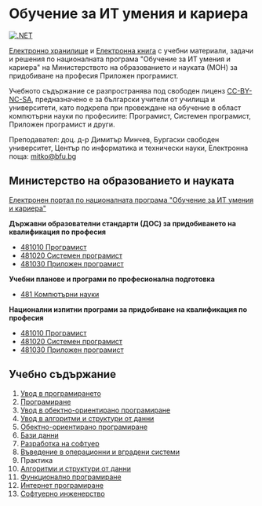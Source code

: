 # Обучение за ИТ умения и кариера

[![.NET](https://github.com/dimitarminchev/ITCareer/actions/workflows/dotnet.yml/badge.svg)](https://github.com/dimitarminchev/ITCareer/actions/workflows/dotnet.yml)

[Електронно хранилище](https://github.com/dimitarminchev/ITCareer/) и [Електронна книга](https://dimitar-minchev.gitbook.io/it-career/) с учебни материали, задачи и решения по националната програма "Обучение за ИТ умения и кариера" на Министерството на образованието и науката (МОН) за придобиване на професия Приложен програмист.

Учебното съдържание се разпространява под свободен лиценз [CC-BY-NC-SA](https://creativecommons.org/licenses/by-nc-sa/4.0/), предназначено e за български учители от училища и университети, като подкрепа при провеждане на обучение в област компютърни науки по професиите: Програмист, Системен програмист, Приложен програмист и други.

Преподавател: доц. д-р Димитър Минчев, Бургаски свободен университет, Център по информатика и технически науки, Eлектронна поща: [mitko@bfu.bg](mitko@bfu.bg)

## Министерство на образованието и науката
[Електронен портал по националната програма "Обучение за ИТ умения и кариера"](https://it-kariera.mon.bg/e-learning/)

**Държавни образователни стандарти (ДОС) за придобиването на квалификация по професия**
* [481010 Програмист](https://www.mon.bg/nfs/2019/09/dos_481010.pdf)
* [481020 Системен програмист](https://www.mon.bg/nfs/2018/11/dos_481020_systemenprogramist.pdf)
* [481030 Приложен програмист](https://www.mon.bg/nfs/2018/02/dos_481030.pdf)

**Учебни планове и програми по професионална подготовка**
* [481 Компютърни науки](https://www.mon.bg/nfs/2020/09/481-2020.zip)

**Национални изпитни програми за придобиване на квалификация по професия**
* [481010 Програмист](https://www.mon.bg/nfs/2021/03/nip_programist_010321.pdf)
* [481020 Системен програмист](https://www.mon.bg/nfs/2021/11/nip_4810201-3spk_251121.pdf) 
* [481030 Приложен програмист](https://www.mon.bg/nfs/2021/11/nip_4810301-3spk_251121.pdf)

## Учебно съдържание
1. [Увод в програмирането](<01. Увод в програмирането>)
2. [Програмиране](<02. Програмиране>)
3. [Увод в обектно-ориентирано програмиране](<03. Увод в обектно-ориентирано програмиране>)
4. [Увод в алгоритми и структури от данни](<04. Увод в алгоритми и структури от данни>)
5. [Обектно-ориентирано програмиране](<05. Обектно-ориентирано програмиране>)
6. [Бази данни](<06. Бази данни>)
7. [Разработка на софтуер](<07. Разработка на софтуер>)
8. [Въведение в операционни и вградени системи](<08. Операционни и вградени системи>)
9. Практика
10. [Алгоритми и структури от данни](<10. Алгоритми и структури от данни>)
11. [Функционално програмиране](<11. Функционално програмиране>)
12. [Интернет програмиране](<12. Интернет програмиране>)
13. [Софтуерно инженерство](<13. Софтуерно инженерство>)
